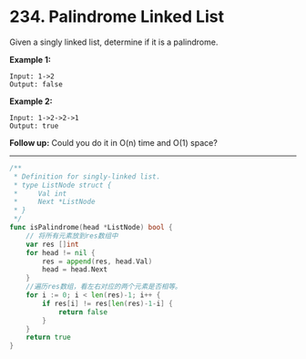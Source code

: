 # 234. Palindrome Linked List

Given a singly linked list, determine if it is a palindrome.

**Example 1:**

```
Input: 1->2
Output: false
```

**Example 2:**

```
Input: 1->2->2->1
Output: true
```

**Follow up:**
Could you do it in O(n) time and O(1) space?



***



```go
/**
 * Definition for singly-linked list.
 * type ListNode struct {
 *     Val int
 *     Next *ListNode
 * }
 */
func isPalindrome(head *ListNode) bool {
    // 将所有元素放到res数组中
	var res []int
	for head != nil {
		res = append(res, head.Val)
		head = head.Next
	}
	//遍历res数组，看左右对应的两个元素是否相等。
	for i := 0; i < len(res)-1; i++ {
		if res[i] != res[len(res)-1-i] {
			return false
		}
	}
	return true
}
```

